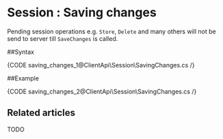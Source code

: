 # Session : Saving changes

Pending session operations e.g. `Store`, `Delete` and many others will not be send to server till `SaveChanges` is called.

##Syntax

{CODE saving_changes_1@ClientApi\Session\SavingChanges.cs /}

##Example

{CODE saving_changes_2@ClientApi\Session\SavingChanges.cs /}

## Related articles

TODO